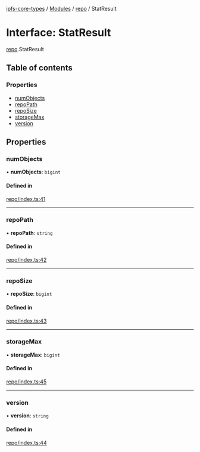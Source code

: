 [ipfs-core-types](../README.md) / [Modules](../modules.md) / [repo](../modules/repo.md) / StatResult

# Interface: StatResult

[repo](../modules/repo.md).StatResult

## Table of contents

### Properties

- [numObjects](repo.StatResult.md#numobjects)
- [repoPath](repo.StatResult.md#repopath)
- [repoSize](repo.StatResult.md#reposize)
- [storageMax](repo.StatResult.md#storagemax)
- [version](repo.StatResult.md#version)

## Properties

### numObjects

• **numObjects**: `bigint`

#### Defined in

[repo/index.ts:41](https://github.com/ipfs/js-ipfs/blob/1655368d/packages/ipfs-core-types/src/repo/index.ts#L41)

___

### repoPath

• **repoPath**: `string`

#### Defined in

[repo/index.ts:42](https://github.com/ipfs/js-ipfs/blob/1655368d/packages/ipfs-core-types/src/repo/index.ts#L42)

___

### repoSize

• **repoSize**: `bigint`

#### Defined in

[repo/index.ts:43](https://github.com/ipfs/js-ipfs/blob/1655368d/packages/ipfs-core-types/src/repo/index.ts#L43)

___

### storageMax

• **storageMax**: `bigint`

#### Defined in

[repo/index.ts:45](https://github.com/ipfs/js-ipfs/blob/1655368d/packages/ipfs-core-types/src/repo/index.ts#L45)

___

### version

• **version**: `string`

#### Defined in

[repo/index.ts:44](https://github.com/ipfs/js-ipfs/blob/1655368d/packages/ipfs-core-types/src/repo/index.ts#L44)
